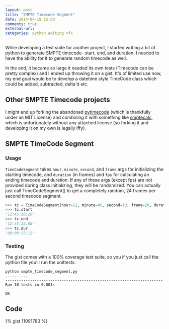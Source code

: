 ```yaml
---
layout: post
title: "SMPTE Timecode Segment"
date: 2014-04-19 15:50
comments: true
external-url: 
categories: python editing vfx
---
```


While developing a test suite for another project, I started writing a bit of python to generate SMPTE timecode- start, end, and duration. I needed to have the ability for it to generate random timecode as well.

<!-- more -->

In the end, it became so large it needed its own tests (Timecode can be pretty complex) and I ended up throwing it on a gist. It's of limited use now, my end goal would be to develop a datetime style TimeCode class which could be added,
subtracted, delta'd etc.

## Other SMPTE Timecode projects

I might end up forking the abandoned [pytimecode](https://pypi.python.org/pypi/pytimecode.py/0.1.0) (which is thankfully under an MIT License) and combining it with something like [smptecalc](https://www.gitorious.org/smptecalq), which is unfortunately without any attached license (so forking it and developing it on my own is legally iffy).

## SMPTE TimeCode Segment

### Usage

`TimeCodeSegment` takes `hour`, `minute`, `second`, and `frame` args for initializing the starting timecode, and `duration` (in frames) and `fps` for calculating an ending timecode and duration. If any of these args (except fps) are not provided during class initializing, they will be randomized. You can actually just call TimeCodeSegment() to get a completely random, 24 frames per second timecode segment.

``` python linenos:false
>>> tc = TimeCodeSegment(hour=12, minute=45, second=10, frame=20, duration=300)
>>> tc.start
'12:45:10:20'
>>> tc.end
'12:45:23:08'
>>> tc.dur
'00:00:12:12'
```

### Testing

The gist comes with a 100% coverage test suite, so you if you just call the python file you'll run the unittests.

``` linenos:false
python smpte_timecode_segment.py 
..........
----------------------------------------------------------------------
Ran 10 tests in 0.001s

OK
```

## Code

{% gist 11091783 %}